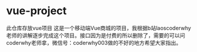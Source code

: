 # vue-project
此仓库存放vue项目
这是一个移动端Vue商城的项目，我根据b站laoscoderwhy老师的讲解逐步完成这个项目。接口因为是付费的所以删除了，需要的可以问coderwhy老师拿，微信号：coderwhy003做的不好的地方希望大家指出。
